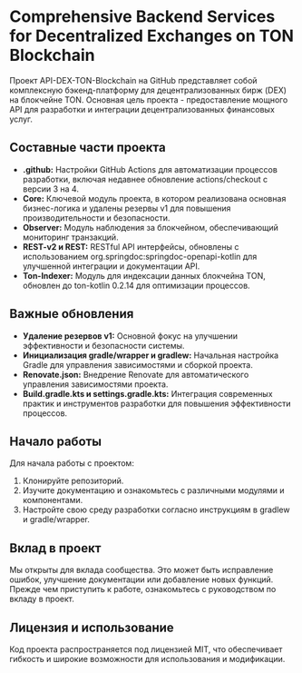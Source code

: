 # Comprehensive Backend Services for Decentralized Exchanges on TON Blockchain

Проект API-DEX-TON-Blockchain на GitHub представляет собой комплексную бэкенд-платформу для децентрализованных бирж (DEX) на блокчейне TON. Основная цель проекта - предоставление мощного API для разработки и интеграции децентрализованных финансовых услуг.

## Составные части проекта

- **.github:** Настройки GitHub Actions для автоматизации процессов разработки, включая недавнее обновление actions/checkout с версии 3 на 4.
- **Core:** Ключевой модуль проекта, в котором реализована основная бизнес-логика и удалены резервы v1 для повышения производительности и безопасности.
- **Observer:** Модуль наблюдения за блокчейном, обеспечивающий мониторинг транзакций.
- **REST-v2 и REST:** RESTful API интерфейсы, обновлены с использованием org.springdoc:springdoc-openapi-kotlin для улучшенной интеграции и документации API.
- **Ton-Indexer:** Модуль для индексации данных блокчейна TON, обновлен до ton-kotlin 0.2.14 для оптимизации процессов.

## Важные обновления

- **Удаление резервов v1:** Основной фокус на улучшении эффективности и безопасности системы.
- **Инициализация gradle/wrapper и gradlew:** Начальная настройка Gradle для управления зависимостями и сборкой проекта.
- **Renovate.json:** Внедрение Renovate для автоматического управления зависимостями проекта.
- **Build.gradle.kts и settings.gradle.kts:** Интеграция современных практик и инструментов разработки для повышения эффективности процессов.

## Начало работы

Для начала работы с проектом:

1. Клонируйте репозиторий.
2. Изучите документацию и ознакомьтесь с различными модулями и компонентами.
3. Настройте свою среду разработки согласно инструкциям в gradlew и gradle/wrapper.

## Вклад в проект

Мы открыты для вклада сообщества. Это может быть исправление ошибок, улучшение документации или добавление новых функций. Прежде чем приступить к работе, ознакомьтесь с руководством по вкладу в проект.

## Лицензия и использование

Код проекта распространяется под лицензией MIT, что обеспечивает гибкость и широкие возможности для использования и модификации.
